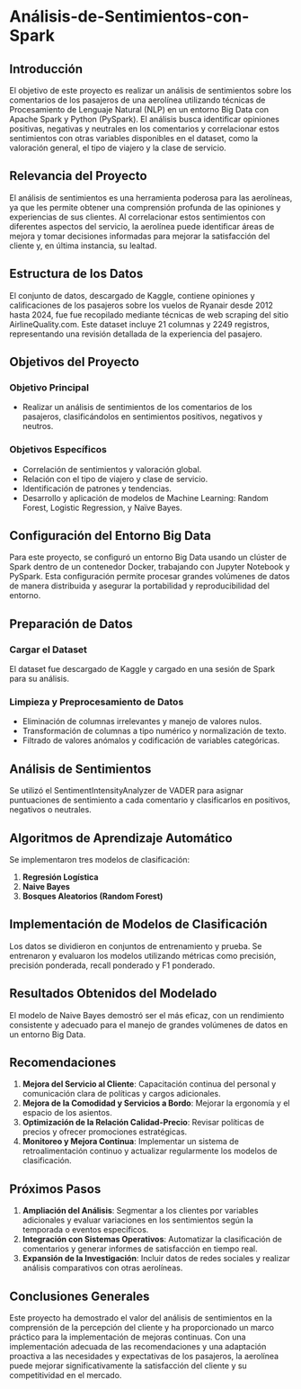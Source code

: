# Análisis-de-Sentimientos-con-Spark

## Introducción

El objetivo de este proyecto es realizar un análisis de sentimientos sobre los comentarios de los pasajeros de una aerolínea utilizando técnicas de Procesamiento de Lenguaje Natural (NLP) en un entorno Big Data con Apache Spark y Python (PySpark). El análisis busca identificar opiniones positivas, negativas y neutrales en los comentarios y correlacionar estos sentimientos con otras variables disponibles en el dataset, como la valoración general, el tipo de viajero y la clase de servicio.

## Relevancia del Proyecto

El análisis de sentimientos es una herramienta poderosa para las aerolíneas, ya que les permite obtener una comprensión profunda de las opiniones y experiencias de sus clientes. Al correlacionar estos sentimientos con diferentes aspectos del servicio, la aerolínea puede identificar áreas de mejora y tomar decisiones informadas para mejorar la satisfacción del cliente y, en última instancia, su lealtad.

## Estructura de los Datos

El conjunto de datos, descargado de Kaggle, contiene opiniones y calificaciones de los pasajeros sobre los vuelos de Ryanair desde 2012 hasta 2024, fue fue recopilado mediante técnicas de web scraping del sitio AirlineQuality.com. Este dataset incluye 21 columnas y 2249 registros, representando una revisión detallada de la experiencia del pasajero.

## Objetivos del Proyecto

### Objetivo Principal

- Realizar un análisis de sentimientos de los comentarios de los pasajeros, clasificándolos en sentimientos positivos, negativos y neutros.

### Objetivos Específicos

- Correlación de sentimientos y valoración global.
- Relación con el tipo de viajero y clase de servicio.
- Identificación de patrones y tendencias.
- Desarrollo y aplicación de modelos de Machine Learning: Random Forest, Logistic Regression, y Naïve Bayes.

## Configuración del Entorno Big Data

Para este proyecto, se configuró un entorno Big Data usando un clúster de Spark dentro de un contenedor Docker, trabajando con Jupyter Notebook y PySpark. Esta configuración permite procesar grandes volúmenes de datos de manera distribuida y asegurar la portabilidad y reproducibilidad del entorno.

## Preparación de Datos

### Cargar el Dataset

El dataset fue descargado de Kaggle y cargado en una sesión de Spark para su análisis.

### Limpieza y Preprocesamiento de Datos

- Eliminación de columnas irrelevantes y manejo de valores nulos.
- Transformación de columnas a tipo numérico y normalización de texto.
- Filtrado de valores anómalos y codificación de variables categóricas.

## Análisis de Sentimientos

Se utilizó el SentimentIntensityAnalyzer de VADER para asignar puntuaciones de sentimiento a cada comentario y clasificarlos en positivos, negativos o neutrales.

## Algoritmos de Aprendizaje Automático

Se implementaron tres modelos de clasificación:
1. **Regresión Logística**
2. **Naive Bayes**
3. **Bosques Aleatorios (Random Forest)**

## Implementación de Modelos de Clasificación

Los datos se dividieron en conjuntos de entrenamiento y prueba. Se entrenaron y evaluaron los modelos utilizando métricas como precisión, precisión ponderada, recall ponderado y F1 ponderado.

## Resultados Obtenidos del Modelado

El modelo de Naive Bayes demostró ser el más eficaz, con un rendimiento consistente y adecuado para el manejo de grandes volúmenes de datos en un entorno Big Data.

## Recomendaciones

1. **Mejora del Servicio al Cliente**: Capacitación continua del personal y comunicación clara de políticas y cargos adicionales.
2. **Mejora de la Comodidad y Servicios a Bordo**: Mejorar la ergonomía y el espacio de los asientos.
3. **Optimización de la Relación Calidad-Precio**: Revisar políticas de precios y ofrecer promociones estratégicas.
4. **Monitoreo y Mejora Continua**: Implementar un sistema de retroalimentación continuo y actualizar regularmente los modelos de clasificación.

## Próximos Pasos

1. **Ampliación del Análisis**: Segmentar a los clientes por variables adicionales y evaluar variaciones en los sentimientos según la temporada o eventos específicos.
2. **Integración con Sistemas Operativos**: Automatizar la clasificación de comentarios y generar informes de satisfacción en tiempo real.
3. **Expansión de la Investigación**: Incluir datos de redes sociales y realizar análisis comparativos con otras aerolíneas.

## Conclusiones Generales

Este proyecto ha demostrado el valor del análisis de sentimientos en la comprensión de la percepción del cliente y ha proporcionado un marco práctico para la implementación de mejoras continuas. Con una implementación adecuada de las recomendaciones y una adaptación proactiva a las necesidades y expectativas de los pasajeros, la aerolínea puede mejorar significativamente la satisfacción del cliente y su competitividad en el mercado.

